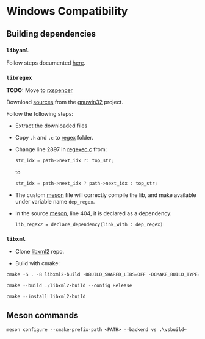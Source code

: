 # Windows Compatibility

## Building dependencies

### `libyaml`

Follow steps documented [here](https://github.com/yaml/libyaml/issues/165).

### `libregex`

**TODO:** Move to [rxspencer](https://github.com/garyhouston/rxspencer)

Download [sources](http://gnuwin32.sourceforge.net/downlinks/regex-src-zip.php) from the [gnuwin32](http://gnuwin32.sourceforge.net/packages/regex.htm) project.

Follow the following steps:

- Extract the downloaded files

- Copy `.h` and `.c` to [regex](./regex) folder.

- Change line 2897 in [regexec.c](./regex/regexec.c) from:

  ```c
  str_idx = path->next_idx ?: top_str;
  ```

  to

  ```c
  str_idx = path->next_idx ? path->next_idx : top_str;
  ```

- The custom [meson](./regex/meson.build) file will correctly compile the lib, and make available under variable name `dep_regex`.

- In the source [meson](../meson.build), line 404, it is declared as a dependency:

  ```meson
  lib_regex2 = declare_dependency(link_with : dep_regex)
  ```

### `libxml`

- Clone [libxml2](https://github.com/GNOME/libxml2) repo.

- Build with cmake:

```Powershell
cmake -S . -B libxml2-build -DBUILD_SHARED_LIBS=OFF -DCMAKE_BUILD_TYPE=Release -DCMAKE_INSTALL_PREFIX=D:\Dep -D LIBXML2_WITH_ICONV=OFF -DLIBXML2_WITH_LZMA=OFF -DLIBXML2_WITH_PYTHON=OFF

cmake --build ./libxml2-build --config Release

cmake --install libxml2-build
```

## Meson commands

```
meson configure --cmake-prefix-path <PATH> --backend vs .\vsbuild~
```
